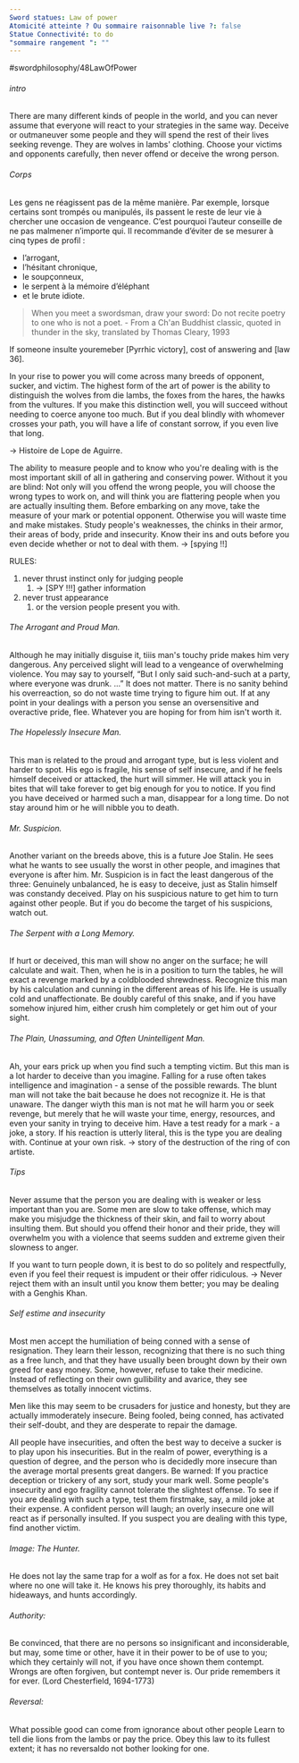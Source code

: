 ```yaml
---
Sword statues: Law of power
Atomicité atteinte ? Ou sommaire raisonnable live ?: false
Statue Connectivité: to do
"sommaire rangement ": ""
---
```


#swordphilosophy/48LawOfPower 

###### intro
There are many different kinds of people in the world, and you can never assume that everyone will react to your strategies in the same way. Deceive or outmaneuver some people and they will spend the rest of their lives seeking revenge. They are wolves in lambs' clothing. Choose your victims and opponents carefully, then never offend or deceive the wrong person.

###### Corps

Les gens ne réagissent pas de la même manière. Par exemple, lorsque certains sont trompés ou manipulés, ils passent le reste de leur vie à chercher une occasion de vengeance. C’est pourquoi l’auteur conseille de ne pas malmener n’importe qui. 
Il recommande d’éviter de se mesurer à cinq types de profil : 
- l’arrogant, 
- l’hésitant chronique,
- le soupçonneux, 
- le serpent à la mémoire d’éléphant 
- et le brute idiote.

> When you meet a swordsman, draw your sword: Do not recite poetry to one who is not a poet.
> \- From a Ch'an Buddhist classic, quoted in thunder in the sky, translated by Thomas Cleary, 1993

If someone insulte youremeber [Pyrrhic victory], cost of answering and [law 36].

In your rise to power you will come across many breeds of opponent, sucker, and victim. 
The highest form of the art of power is the ability to distinguish the wolves from die lambs, the foxes from the hares, the hawks from the vultures. If you make this distinction well, you will succeed without needing to coerce anyone too much. But if you deal blindly with whomever crosses your path, you will have a life of constant sorrow, if you even live that long.

-> Histoire de Lope de Aguirre.

The ability to measure people and to know who you're dealing with is the most important skill of all in gathering and conserving power. 
Without it you are blind: Not only will you offend the wrong people, you will choose the wrong types to work on, and will think you are flattering people when you are actually insulting them. 
Before embarking on any move, take the measure of your mark or potential opponent. Otherwise you will waste time and make mistakes. Study people's weaknesses, the chinks in their armor, their areas of body, pride and insecurity. Know their ins and outs before you even decide whether or not to deal with them.
-> [spying !!]

RULES:
1. never thrust instinct only for judging people
	1. -> [SPY !!!] gather information
2. never trust appearance
	1. or the version people present you with.

###### The Arrogant and Proud Man. 
Although he may initially disguise it, tiiis man's touchy pride makes him very dangerous. Any perceived slight will lead to a vengeance of overwhelming violence. You may say to yourself, “But I only said such-and-such at a party, where everyone was drunk. ...” It does not matter. There is no sanity behind his overreaction, so do not waste time trying to figure him out. If at any point in your dealings with a person you sense an oversensitive and overactive pride, flee. Whatever you are hoping for from him isn't worth it.

###### The Hopelessly Insecure Man. 
This man is related to the proud and arrogant type, but is less violent and harder to spot. His ego is fragile, his sense of self insecure, and if he feels himself deceived or attacked, the hurt will simmer. He will attack you in bites that will take forever to get big enough for you to notice. If you find you have deceived or harmed such a man, disappear for a long time. Do not stay around him or he will nibble you to death.

###### Mr. Suspicion. 
Another variant on the breeds above, this is a future Joe Stalin. 
He sees what he wants to see usually the worst in other people, and imagines that everyone is after him. 
Mr. Suspicion is in fact the least dangerous of the three: Genuinely unbalanced, he is easy to deceive, just as Stalin himself was constandy deceived. 
Play on his suspicious nature to get him to turn against other people. But if you do become the target of his suspicions, watch out.

###### The Serpent with a Long Memory.
If hurt or deceived, this man will show no anger on the surface; he will calculate and wait. 
Then, when he is in a position to turn the tables, he will exact a revenge marked by a coldblooded shrewdness. Recognize this man by his calculation and cunning in the different areas of his life. 
He is usually cold and unaffectionate. Be doubly careful of this snake, and if you have somehow injured him, either crush him completely or get him out of your sight.


###### The Plain, Unassuming, and Often Unintelligent Man.
Ah, your ears prick up when you find such a tempting victim. But this man is a lot harder to deceive than you imagine. Falling for a ruse often takes intelligence and imagination - a sense of the possible rewards. 
The blunt man will not take the bait because he does not recognize it. He is that unaware. 
The danger wiyth this man is not mat he will harm you or seek revenge, but merely that he will waste your time, energy, resources, and even your sanity in trying to deceive him. 
Have a test ready for a mark - a joke, a story. 
If his reaction is utterly literal, this is the type you are dealing with. Continue at your own risk.
-> story of the destruction of the ring of con artiste. 
###### Tips
Never assume that the person you are dealing with is weaker or less important than you are. 
Some men are slow to take offense, which may make you misjudge the thickness of their skin, and fail to worry about insulting them. 
But should you offend their honor and their pride, they will overwhelm you with a violence that seems sudden and extreme given their slowness to anger. 

If you want to turn people down, it is best to do so politely and respectfully, even if you feel their request is impudent or their offer ridiculous. 
-> Never reject them with an insult until you know them better; you may be dealing with a Genghis Khan.


###### Self estime and insecurity
Most men accept the humiliation of being conned with a sense of resignation. They learn their lesson, recognizing that there is no such thing as a free lunch, and that they have usually been brought down by their own greed for easy money. Some, however, refuse to take their medicine. Instead of reflecting on their own gullibility and avarice, they see themselves as totally innocent victims.

Men like this may seem to be crusaders for justice and honesty, but they are actually immoderately insecure. Being fooled, being conned, has activated their self-doubt, and they are desperate to repair the damage.

All people have insecurities, and often the best way to deceive a sucker is to play upon his insecurities. But in the realm of power, everything is a question of degree, and the person who is decidedly more insecure than the average mortal presents great dangers. Be warned: If you practice deception or trickery of any sort, study your mark well. Some people's insecurity and ego fragility cannot tolerate the slightest offense. To see if you are dealing with such a type, test them firstmake, say, a mild joke at their expense. A confident person will laugh; an overly insecure one will react as if personally insulted. If you suspect you are dealing with this type, find another victim.
###### Image: The Hunter.
He does not lay the same trap for a wolf as for a fox. He does not set bait where no one will take it. He knows his prey thoroughly, its habits and hideaways, and hunts accordingly.

###### Authority: 
Be convinced, that there are no persons so insignificant and inconsiderable, but may, some time or other, have it in their power to be of use to you; which they certainly will not, if you have once shown them contempt. Wrongs are often forgiven, but contempt never is. Our pride remembers it for ever. (Lord Chesterfield, 1694-1773)

###### Reversal: 
What possible good can come from ignorance about other people Learn to tell die lions from the lambs or pay the price. Obey this law to its fullest extent; it has no reversaldo not bother looking for one.